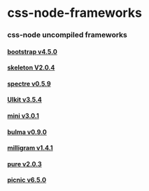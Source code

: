 # css-node-frameworks

### css-node uncompiled frameworks

#### [bootstrap v4.5.0](https://github.com/angeal185/css-node-frameworks/bootstrap)
#### [skeleton V2.0.4](https://github.com/angeal185/css-node-frameworks/skeleton)
#### [spectre v0.5.9](https://github.com/angeal185/css-node-frameworks/spectre)
#### [UIkit v3.5.4](https://github.com/angeal185/css-node-frameworks/UIkit)
#### [mini v3.0.1](https://github.com/angeal185/css-node-frameworks/mini)
#### [bulma v0.9.0](https://github.com/angeal185/css-node-frameworks/bulma)
#### [milligram v1.4.1](https://github.com/angeal185/css-node-frameworks/milligram)
#### [pure v2.0.3](https://github.com/angeal185/css-node-frameworks/pure)
#### [picnic v6.5.0](https://github.com/angeal185/css-node-frameworks/picnic)
